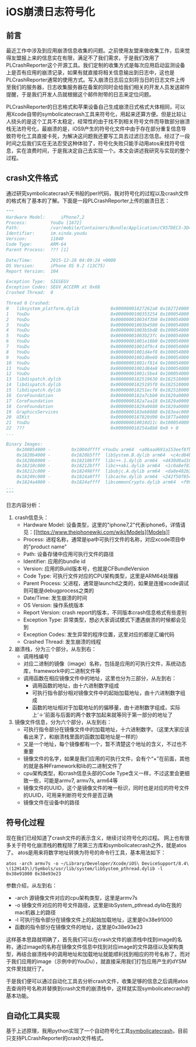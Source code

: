 # iOS崩溃日志符号化

## 前言

最近工作中涉及到应用崩溃信息收集的问题。之前使用友盟来做收集工作，后来觉得友盟报上来的信息实在有限，满足不了我们需求，于是我们改用了PLCrashReporter这个开源工具。我们定制的收集方式是每次应用启动监测设备上是否有应用的崩溃记录，如果有就直接将相关信息输出到日志中，这也是PLCrashReporter通常的使用方式。写入崩溃日志后立刻将当日的日志文件上传至我们的服务器，日志收集服务器在备案的同时会给我们相关的开发人员发送邮件提醒，于是我们开发人员就根据这个邮件附带的日志来定位问题。

PLCrashReporter的日志格式和苹果设备自己生成崩溃日式格式大体相同，可以用Xcode自带的symbolicatecrash工具来符号化，用起来还算方便。但是比较让人挠头的是这个工具不太稳定，经常性的由于找不到相关符号文件而导致部分崩溃栈无法符号化，最崩溃的是，iOS9产生的符号化文件中由于存在部分重复信息导致符号化工具直接卡死，为解决这问题我还要写工具去过滤日志信息。经过了一段时间之后我们实在无法忍受这种体验了，符号化失败只能手动用atos来找符号信息，实在浪费时间，于是我决定自己去实现一个。本文会讲述我研究与实现的整个过程。

## crash文件格式

通过研究symbolicatecrash天书般的perl代码，我对符号化的过程以及crash文件的格式有了基本的了解。下面是一段PLCrashReporter上传的崩溃日志：

```python
"""
Hardware Model:      iPhone7,2
Process:         YouDu [1672]
Path:            /var/mobile/Containers/Bundle/Application/C957DEC3-3D47-463F-8217-38998BFDB2A4/YouDu.app/YouDu
Identifier:      im.xinda.youdu
Version:         11040
Code Type:       ARM-64
Parent Process:  ??? [1]

Date/Time:       2015-12-28 04:09:24 +0000
OS Version:      iPhone OS 9.2 (13C75)
Report Version:  104

Exception Type:  SIGSEGV
Exception Codes: SEGV_ACCERR at 0x68
Crashed Thread:  0

Thread 0 Crashed:
0   libsystem_platform.dylib            0x00000001827262a0 0x182724000 + 8864
1   YouDu                               0x0000000100353254 0x100054000 + 3142228
2   YouDu                               0x000000010034f3b0 0x100054000 + 3126192
3   YouDu                               0x00000001003b4580 0x100054000 + 3540352
4   YouDu                               0x00000001003b5bd8 0x100054000 + 3546072
5   YouDu                               0x00000001003b23fc 0x100054000 + 3531772
6   YouDu                               0x00000001001e10b0 0x100054000 + 1626288
7   YouDu                               0x00000001001df9c4 0x100054000 + 1620420
8   YouDu                               0x00000001001d4ef8 0x100054000 + 1576696
9   YouDu                               0x00000001001d0e60 0x100054000 + 1560160
10  YouDu                               0x00000001001cf814 0x100054000 + 1554452
11  YouDu                               0x00000001001d84e8 0x100054000 + 1590504
12  YouDu                               0x00000001001c5be4 0x100054000 + 1514468
13  libdispatch.dylib                   0x0000000182519630 0x182518000 + 5680
14  libdispatch.dylib                   0x00000001825195f0 0x182518000 + 5616
15  libdispatch.dylib                   0x000000018251ecf8 0x182518000 + 27896
16  CoreFoundation                      0x0000000182a7cbb0 0x1829a0000 + 904112
17  CoreFoundation                      0x0000000182a7aa18 0x1829a0000 + 895512
18  CoreFoundation                      0x00000001829a9680 0x1829a0000 + 38528
19  GraphicsServices                    0x0000000183eb8088 0x183eac000 + 49288
20  UIKit                               0x0000000187820d90 0x1877a4000 + 511376
21  YouDu                               0x000000010010d11c 0x100054000 + 758044
22  ???                                 0x000000018254a8b8 0x0 + 0
...

Binary Images:
    0x100054000 -        0x1004dffff +YouDu arm64  <a06aad691a153eef8fbc3d83459f5649> /var/mobile/Containers/Bundle/Application/C957DEC3-3D47-463F-8217-38998BFDB2A4/YouDu.app/YouDu
    0x1820b4000 -        0x1820b5fff  libSystem.B.dylib arm64  <c4cd04b37e5f34698856a9384aefff40> /usr/lib/libSystem.B.dylib
    0x1820b8000 -        0x18210bfff  libc++.1.dylib arm64  <d430d0ad16893b76bbc52468f65d5906> /usr/lib/libc++.1.dylib
    0x18210c000 -        0x18212bfff  libc++abi.dylib arm64  <1c0a8ef87e8c37b2a577dc1a44e2b16e> /usr/lib/libc++abi.dylib
    0x18212c000 -        0x182498fff  libobjc.A.dylib arm64  <da8e482b3e7d3c40a798a0c86a3d6890> /usr/lib/libobjc.A.dylib
    0x18249c000 -        0x1824a0fff  libcache.dylib arm64  <242f50f854a1301fa6f76b4531101238> /usr/lib/system/libcache.dylib
    0x1824a4000 -        0x1824affff  libcommonCrypto.dylib arm64  <f995fe44b0483f699bf9cfb570726bb3> /usr/lib/system/libcommonCrypto.dylib
...
"""
```

日志内容分析：
1. crash信息头：
   - Hardware Model: 设备类型，这里的"iphone7,2"代表iphone6，详情请见：[[https://www.theiphonewiki.com/wiki/Models][Models]]
   - Process: 进程名称，通常是ipa中可执行文件的名称，对应xcode项目中的"product name"
   - Path: 设备存储中应用可执行文件的路径
   - Identifier: 应用的bundle id
   - Version: 应用的Build版本号，也就是CFBundleVersion
   - Code Type: 可执行文件对应的CPU架构类型，这里是ARM64处理器
   - Parent Process: 父进程，通常是launchd之类的，如果是连接xcode调试则可能是debugprocess之类的
   - Date/Time: 发生崩溃的时间
   - OS Version: 操作系统版本
   - Report Version: crash report的版本，不同版本crash信息格式有些差别
   - Exception Type: 异常类型，想必大家调试模式下遭遇崩溃的时候都会见到
   - Exception Codes: 发生异常的程序位置，这里对应的都是汇编代码
   - Crashed Thread: 发生崩溃的线程
2. 崩溃栈，分为三个部分，从左到右：
   - 调用栈编号
   - 对应二进制的镜像（image）名称，包括是应用的可执行文件，系统动态库，framework中的二进制文件等
   - 调用函数在相应镜像文件中的地址，这里也分为三部分，从左到右：
     - 调用函数的地址，由十六进制数字组成
     - 可执行指令部分相对镜像文件中的起始加载地址，由十六进制数字组成
     - 函数的地址相对于加载地址的的偏移量，由十进制数字组成，实际上‘＋’前面与后面的两个数字加起来就等同于第一部分的地址了
3. 镜像文件信息，分为六个部分，从左到右：
   - 可执行指令部分在镜像文件中的加载地址，十六进制数字。（这里大家应该看出来了，和崩溃栈里面的函数加载地址是一样的）
   - 又是一个地址，每个镜像都有一个，暂不清楚这个地址的含义，不过也不重要
   - 镜像文件的名字，如果是我们应用的可执行文件，会有个“+”在前面，其他的就是各种Framework和lib的二进制文件了
   - cpu架构类型，和crash信息头部的Code Type含义一样，不过这里会更细致一些，可能是armv7, armv7s, arm64等
   - 镜像文件的UUID，这个是镜像文件的唯一标识，同时也是对应的符号文件的UUID，可用来判断符号文件是否正确
   - 镜像文件在设备中的路径

## 符号化过程

现在我们已经知道了crash文件的表示含义，继续讨论符号化的过程。
网上也有很多关于符号化崩溃栈的教程除了用第三方库和symbolicatecrash之外，就是atos了。
atos是用来将数字地址转换为符号的命令行工具，基本用法如下：

```shell
atos -arch armv7s -o ~/Library/Developer/Xcode/iOS\ DeviceSupport/8.4\ \(12H143\)/Symbols/usr/lib/system/libSystem_pthread.dylib -l 0x38e91000 0x38e93e23
```

参数介绍，从左到右：
- -arch 源镜像文件对应的cpu架构类型，这里是armv7s
- -o 镜像文件对应的符号文件路径，这里是libSystem_pthread.dylib在我的mac机器上的路径
- -l 可执行指令部分在镜像文件上的起始加载地址，这里是0x38e91000
- 函数的指令部分在镜像文件的地址，这里是0x38e93e23

这样基本思路就明确了，首先我们可以在crash文件的崩溃栈中找到image的名称，通过image的名称在镜像文件信息中找到对应image的文件路径以及架构类型，再结合崩溃栈中的调用地址和加载地址就能顺利找到相应的符号名称了。而对于我们应用的image（示例中的YouDu），就直接采用我们打包应用产生的dYSM文件里找就行了。

于是我们便可以通过自动化工具去分析crash文件，收集足够的信息之后调用atos去查询符号名称并替换到crash文件的崩溃栈中，这样就实现symbolicatecrash的基本功能。

## 自动化工具实现

基于上述原理，我用python实现了一个自动符号化工具[symbolicatecrash](https://github.com/JinWuZhao/symbolicatecrash)，目前只支持PLCrashReporter的crash文件格式。
